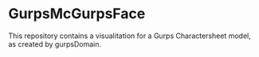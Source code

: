 # GurpsMcGurpsFace

This repository contains a visualitation for a Gurps Charactersheet model, as created by gurpsDomain.




